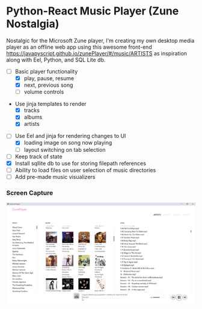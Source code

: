 # Python-React Music Player (Zune Nostalgia)

Nostalgic for the Microsoft Zune player, I'm creating my own desktop media player as an offline web app using this awesome 
front-end https://javapyscript.github.io/zunePlayer/#/music/ARTISTS as inspiration along 
with Eel, Python, and SQL Lite db.

 - [ ] Basic player functionality
	 - [x] play, pause, resume
	 - [x] next, previous song
	 - [ ] volume controls
- Use jinja templates to render
	- [x] tracks
	- [x] albums
	- [x] artists
 - [ ] Use Eel and jinja for rendering changes to UI
	 - [x] loading image on song now playing
	 - [ ] layout switching on tab selection
 - [ ] Keep track of state
 - [x] Install sqllite db to use for storing filepath references
 - [ ] Ability to load files on user selection of music directories
 - [ ] Add pre-made music visualizers

### Screen Capture
![UI](https://github.com/Deserlo/Zuneish-media-player/blob/master/screenshot-12-15-20.png)


